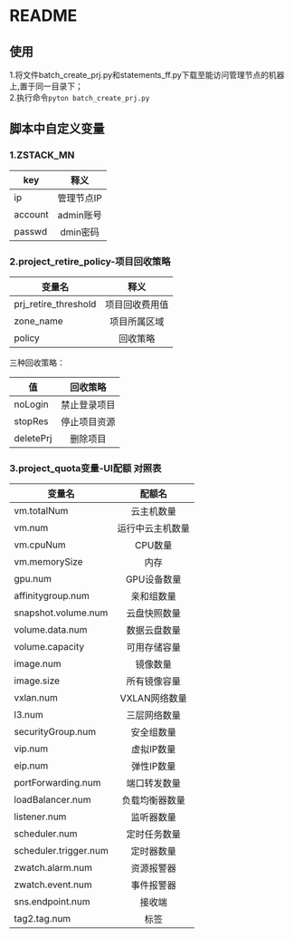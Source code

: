 # README
## 使用
1.将文件batch_create_prj.py和statements_ff.py下载至能访问管理节点的机器上,置于同一目录下；<br>
2.执行命令`pyton batch_create_prj.py`
## 脚本中自定义变量
### 1.ZSTACK_MN
key|释义
--|:--:|
ip|管理节点IP
account|admin账号
passwd|dmin密码
### 2.project_retire_policy-项目回收策略
变量名|释义
--|:--:|
prj_retire_threshold|项目回收费用值
zone_name|项目所属区域
policy|回收策略

三种回收策略：

值|回收策略
---|:--:|
noLogin|禁止登录项目
stopRes|停止项目资源
deletePrj|删除项目
### 3.project_quota变量-UI配额 对照表
变量名|配额名
---|:--:|
vm.totalNum|云主机数量
vm.num|运行中云主机数量
vm.cpuNum|CPU数量
vm.memorySize|内存
gpu.num|GPU设备数量
affinitygroup.num|亲和组数量
snapshot.volume.num|云盘快照数量
volume.data.num|数据云盘数量
volume.capacity|可用存储容量
image.num|镜像数量
image.size|所有镜像容量
vxlan.num|VXLAN网络数量
l3.num|三层网络数量
securityGroup.num|安全组数量
vip.num|虚拟IP数量
eip.num|弹性IP数量
portForwarding.num|端口转发数量
loadBalancer.num|负载均衡器数量
listener.num|监听器数量
scheduler.num|定时任务数量
scheduler.trigger.num|定时器数量
zwatch.alarm.num|资源报警器
zwatch.event.num|事件报警器
sns.endpoint.num|接收端
tag2.tag.num|标签
